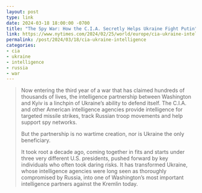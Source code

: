 ```yaml
---
layout: post
type: link
date: 2024-03-18 18:00:00 -0700
title: "The Spy War: How the C.I.A. Secretly Helps Ukraine Fight Putin"
link: https://www.nytimes.com/2024/02/25/world/europe/cia-ukraine-intelligence-russia-war.html
permalink: /post/2024/03/18/cia-ukraine-intelligence
categories: 
- cia
- ukraine
- intelligence
- russia
- war
---
```

<blockquote><p>Now entering the third year of a war that has claimed hundreds of thousands of lives, the intelligence partnership between Washington and Kyiv is a linchpin of Ukraine’s ability to defend itself. The C.I.A. and other American intelligence agencies provide intelligence for targeted missile strikes, track Russian troop movements and help support spy networks.</p>
<p>But the partnership is no wartime creation, nor is Ukraine the only beneficiary.</p>
<p>It took root a decade ago, coming together in fits and starts under three very different U.S. presidents, pushed forward by key individuals who often took daring risks. It has transformed Ukraine, whose intelligence agencies were long seen as thoroughly compromised by Russia, into one of Washington’s most important intelligence partners against the Kremlin today.</p></blockquote>